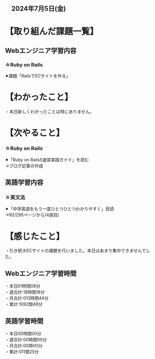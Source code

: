 ## 　2024年7月5日(金)
# 【取り組んだ課題一覧】
## Webエンジニア学習内容
### ☆Ruby on Rails
⚫︎課題「RailsでECサイトを作る」<br>
# 【わかったこと】
・本日新しくわかったことは特にありません。<br>
# 【次やること】
### ☆Ruby on Rails
⚫︎「Ruby on Rails5速習実践ガイド」を読む<br>
→ブログ記事の作成<br>
## 英語学習内容
### ☆英文法
⚫︎「中学英語をもう一度ひとつひとつわかりやすく」音読<br>
→92/295ページから(4週目)<br>
# 【感じたこと】
・引き続きECサイトの課題を行いました。本日はあまり集中できませんでした。<br>
## Webエンジニア学習時間
・本日01時間08分<br>
・週合計:18時間18分<br>
・月合計:013時間44分<br>
・累計:1092間49分<br>
## 英語学習時間
・本日00時間00分<br>
・週合計:00時間00分<br>
・月合計:00時00分<br>
・累計:011間25分<br>

